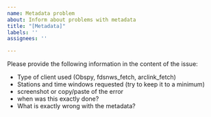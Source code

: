 ```yaml
---
name: Metadata problem
about: Inform about problems with metadata
title: "[Metadata]"
labels: ''
assignees: ''

---
```


Please provide the following information in the content of the issue:
* Type of client used (Obspy, fdsnws_fetch, arclink_fetch)
* Stations and time windows requested (try to keep it to a minimum)
* screenshot or copy/paste of the error
* when was this exactly done?
* What is exactly wrong with the metadata?
